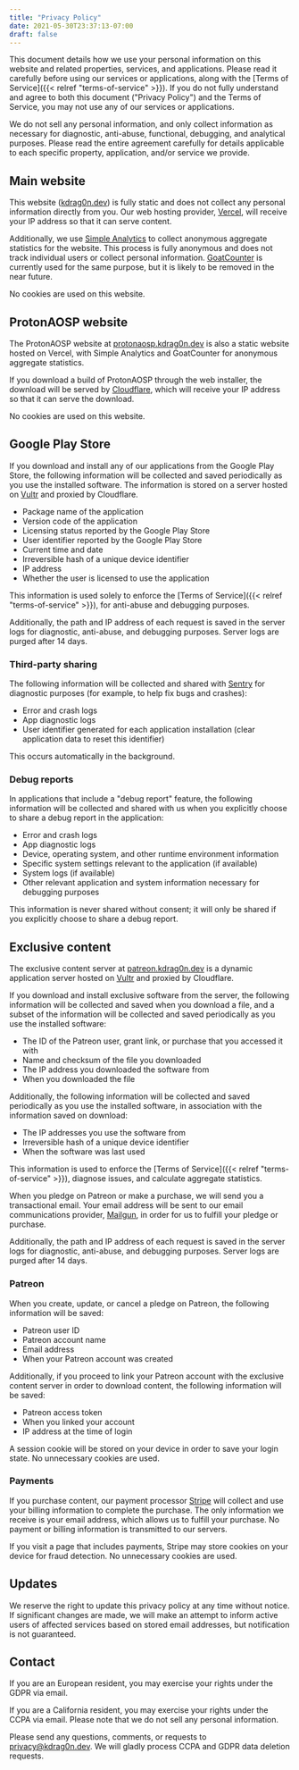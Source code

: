 ```yaml
---
title: "Privacy Policy"
date: 2021-05-30T23:37:13-07:00
draft: false
---
```


This document details how we use your personal information on this website and related properties, services, and applications. Please read it carefully before using our services or applications, along with the [Terms of Service]({{< relref "terms-of-service" >}}). If you do not fully understand and agree to both this document ("Privacy Policy") and the Terms of Service, you may not use any of our services or applications.

We do not sell any personal information, and only collect information as necessary for diagnostic, anti-abuse, functional, debugging, and analytical purposes. Please read the entire agreement carefully for details applicable to each specific property, application, and/or service we provide.

## Main website

This website ([kdrag0n.dev](https://kdrag0n.dev/)) is fully static and does not collect any personal information directly from you. Our web hosting provider, [Vercel](https://vercel.com/legal/privacy-policy), will receive your IP address so that it can serve content.

Additionally, we use [Simple Analytics](https://simpleanalytics.com/privacy-policy) to collect anonymous aggregate statistics for the website. This process is fully anonymous and does not track individual users or collect personal information. [GoatCounter](https://www.goatcounter.com/privacy) is currently used for the same purpose, but it is likely to be removed in the near future.

No cookies are used on this website.

## ProtonAOSP website

The ProtonAOSP website at [protonaosp.kdrag0n.dev](https://protonaosp.kdrag0n.dev) is also a static website hosted on Vercel, with Simple Analytics and GoatCounter for anonymous aggregate statistics.

If you download a build of ProtonAOSP through the web installer, the download will be served by [Cloudflare](https://www.cloudflare.com/privacypolicy/), which will receive your IP address so that it can serve the download.

No cookies are used on this website.

## Google Play Store

If you download and install any of our applications from the Google Play Store, the following information will be collected and saved periodically as you use the installed software. The information is stored on a server hosted on [Vultr](https://www.vultr.com/legal/privacy/) and proxied by Cloudflare.

- Package name of the application
- Version code of the application
- Licensing status reported by the Google Play Store
- User identifier reported by the Google Play Store
- Current time and date
- Irreversible hash of a unique device identifier
- IP address
- Whether the user is licensed to use the application

This information is used solely to enforce the [Terms of Service]({{< relref "terms-of-service" >}}), for anti-abuse and debugging purposes.

Additionally, the path and IP address of each request is saved in the server logs for diagnostic, anti-abuse, and debugging purposes. Server logs are purged after 14 days.

### Third-party sharing

The following information will be collected and shared with [Sentry](https://sentry.io/privacy/) for diagnostic purposes (for example, to help fix bugs and crashes):

- Error and crash logs
- App diagnostic logs
- User identifier generated for each application installation (clear application data to reset this identifier)

This occurs automatically in the background.

### Debug reports

In applications that include a "debug report" feature, the following information will be collected and shared with us when you explicitly choose to share a debug report in the application:

- Error and crash logs
- App diagnostic logs
- Device, operating system, and other runtime environment information
- Specific system settings relevant to the application (if available)
- System logs (if available)
- Other relevant application and system information necessary for debugging purposes

This information is never shared without consent; it will only be shared if you explicitly choose to share a debug report.

## Exclusive content

The exclusive content server at [patreon.kdrag0n.dev](https://patreon.kdrag0n.dev/) is a dynamic application server hosted on [Vultr](https://www.vultr.com/legal/privacy/) and proxied by Cloudflare.

If you download and install exclusive software from the server, the following information will be collected and saved when you download a file, and a subset of the information will be collected and saved periodically as you use the installed software:

- The ID of the Patreon user, grant link, or purchase that you accessed it with
- Name and checksum of the file you downloaded
- The IP address you downloaded the software from
- When you downloaded the file

Additionally, the following information will be collected and saved periodically as you use the installed software, in association with the information saved on download:

- The IP addresses you use the software from
- Irreversible hash of a unique device identifier
- When the software was last used

This information is used to enforce the [Terms of Service]({{< relref "terms-of-service" >}}), diagnose issues, and calculate aggregate statistics.

When you pledge on Patreon or make a purchase, we will send you a transactional email. Your email address will be sent to our email communications provider, [Mailgun](https://www.mailgun.com/privacy-policy/), in order for us to fulfill your pledge or purchase.

Additionally, the path and IP address of each request is saved in the server logs for diagnostic, anti-abuse, and debugging purposes. Server logs are purged after 14 days.

### Patreon

When you create, update, or cancel a pledge on Patreon, the following information will be saved:

- Patreon user ID
- Patreon account name
- Email address
- When your Patreon account was created

Additionally, if you proceed to link your Patreon account with the exclusive content server in order to download content, the following information will be saved:

- Patreon access token
- When you linked your account
- IP address at the time of login

A session cookie will be stored on your device in order to save your login state. No unnecessary cookies are used.

### Payments

If you purchase content, our payment processor [Stripe](https://stripe.com/privacy) will collect and use your billing information to complete the purchase. The only information we receive is your email address, which allows us to fulfill your purchase. No payment or billing information is transmitted to our servers.

If you visit a page that includes payments, Stripe may store cookies on your device for fraud detection. No unnecessary cookies are used.

## Updates

We reserve the right to update this privacy policy at any time without notice. If significant changes are made, we will make an attempt to inform active users of affected services based on stored email addresses, but notification is not guaranteed.

## Contact

If you are an European resident, you may exercise your rights under the GDPR via email.

If you are a California resident, you may exercise your rights under the CCPA via email. Please note that we do not sell any personal information.

Please send any questions, comments, or requests to privacy@kdrag0n.dev. We will gladly process CCPA and GDPR data deletion requests.
